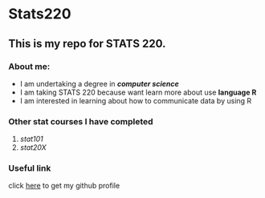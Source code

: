 # Stats220

## This is my repo for STATS 220. 

### About me:

- I am undertaking a degree in ***computer  science***
- I am taking STATS 220 because want learn more about use **language R**
- I am interested in learning about how to communicate data by using R

### Other stat courses I have completed
1. *stat101*
2. *stat20X*
### Useful link
click [here](https://github.com/onions-coin) to get my github profile

